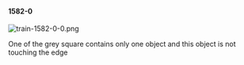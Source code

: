 #### 1582-0
![train-1582-0-0.png](https://github.com/lil-lab/nlvr/raw/master/nlvr/train/images/56/train-1582-0-0.png "train-1582-0-0.png")

One of the grey square contains only one object and this object is not touching the edge